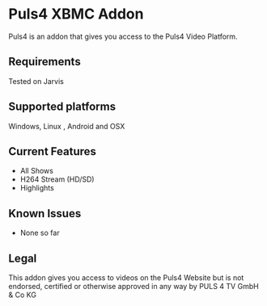 Puls4 XBMC Addon
=======
Puls4 is an addon that gives you access to the Puls4 Video Platform.


Requirements
------------
Tested on Jarvis


Supported platforms
-------------------
Windows, Linux , Android and OSX


Current Features
----------------
* All Shows
* H264 Stream (HD/SD)
* Highlights


Known Issues
------------
* None so far


Legal
-----
This addon gives you access to videos on the Puls4 Website but is not endorsed, certified or otherwise approved in any way by PULS 4 TV GmbH & Co KG
